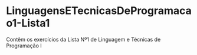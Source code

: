 # LinguagensETecnicasDeProgramacao1-Lista1
 Contêm os exercícios da Lista Nº1 de Linguagem e Técnicas de Programação I

